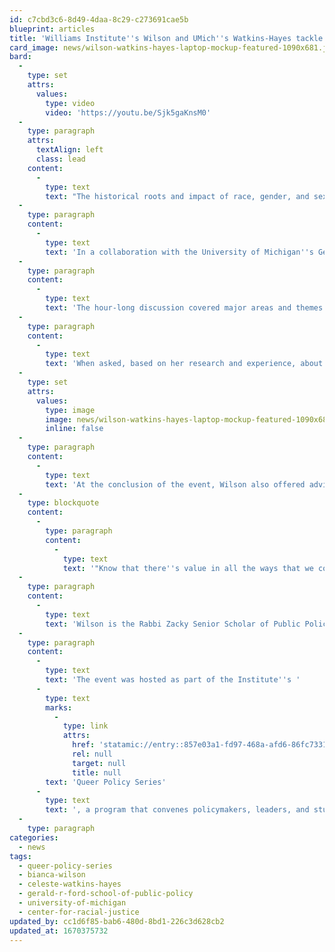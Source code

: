 ```yaml
---
id: c7cbd3c6-8d49-4daa-8c29-c273691cae5b
blueprint: articles
title: 'Williams Institute''s Wilson and UMich''s Watkins-Hayes tackle racial foundations of LGBT rights'
card_image: news/wilson-watkins-hayes-laptop-mockup-featured-1090x681.jpg
bard:
  -
    type: set
    attrs:
      values:
        type: video
        video: 'https://youtu.be/Sjk5gaKnsM0'
  -
    type: paragraph
    attrs:
      textAlign: left
      class: lead
    content:
      -
        type: text
        text: "The historical roots and impact of race, gender, and sexuality shape public policy as both a disciplinary field and as a course of action.\_"
  -
    type: paragraph
    content:
      -
        type: text
        text: 'In a collaboration with the University of Michigan''s Gerald R. Ford School of Public Policy, the Institute recently welcomed Dr. Bianca D.M. Wilson and Dr. Celeste Watkins-Hayes in conversation around the racial foundations of LGBT rights. '
  -
    type: paragraph
    content:
      -
        type: text
        text: 'The hour-long discussion covered major areas and themes of current research related to queer and trans people of color, poverty, system-involved youth, and more.'
  -
    type: paragraph
    content:
      -
        type: text
        text: 'When asked, based on her research and experience, about what the overall social and cultural conversation is missing or getting wrong around public policy and LGBT rights, Wilson said, "When we think about what kind of bills and protections are at play now or on the horizon that are specific to sexual orientation and gender identity, like the Equality Act or efforts to protect the rights of trans-youth and trans people to receive gender affirming care, it''s not that that''s getting it wrong." She continued, "It''s that the data on disparities and lived experiences of LGBTQ people clearly should be driving how we frame what it means to be an LGBT rights issue. It should be driving us to broaden that." And for a number of issues—poverty, food insecurity, and homelessness in particular—she says that while sexual orientation and gender identity specific anti-discrimination protections are important foundations, they "aren''t gonna do it alone." "That really should be leading us to think about what are the policies that will improve economic well-being of neighborhoods overall," she added.'
  -
    type: set
    attrs:
      values:
        type: image
        image: news/wilson-watkins-hayes-laptop-mockup-featured-1090x681.jpg
        inline: false
  -
    type: paragraph
    content:
      -
        type: text
        text: 'At the conclusion of the event, Wilson also offered advice to students:'
  -
    type: blockquote
    content:
      -
        type: paragraph
        content:
          -
            type: text
            text: '"Know that there''s value in all the ways that we come at social justice work... Spend some time finding someone who is doing something that excites you, then ask them how they got there. You are likely to find out that for every three to five people that you find that you like the work that they are doing, that they got there in different ways, so it opens up multiple paths to getting to that work."'
  -
    type: paragraph
    content:
      -
        type: text
        text: 'Wilson is the Rabbi Zacky Senior Scholar of Public Policy at the Williams Institute and an expert in system-involved LGBTQ youth, LGBT poverty, and sexual health among queer women. Watkins-Hayes is the dean of the Ford School, founding director of the school''s Center for Racial Justice, and has been internationally recognized for her research at the intersection of inequality, public policy, and institutions, with a special focus on urban poverty and race, class, and gender studies.'
  -
    type: paragraph
    content:
      -
        type: text
        text: 'The event was hosted as part of the Institute''s '
      -
        type: text
        marks:
          -
            type: link
            attrs:
              href: 'statamic://entry::857e03a1-fd97-468a-afd6-86fc7331ff87'
              rel: null
              target: null
              title: null
        text: 'Queer Policy Series'
      -
        type: text
        text: ', a program that convenes policymakers, leaders, and students to examine policies at various levels that impact queer and trans students and youth, and provides tools for effecting policy changes that embrace and affirm diverse sexualities and genders.'
  -
    type: paragraph
categories:
  - news
tags:
  - queer-policy-series
  - bianca-wilson
  - celeste-watkins-hayes
  - gerald-r-ford-school-of-public-policy
  - university-of-michigan
  - center-for-racial-justice
updated_by: cc1d6f85-bab6-480d-8bd1-226c3d628cb2
updated_at: 1670375732
---
```

